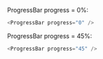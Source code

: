 ProgressBar progress = 0%:

```js
<ProgressBar progress="0" />
```

ProgressBar progress = 45%:

```js
<ProgressBar progress="45" />
```
